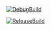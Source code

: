 [![DebugBuild](https://github.com/parupi/DevilMayCryLike/actions/workflows/DebugBuild.yml/badge.svg)](https://github.com/parupi/DevilMayCryLike/actions/workflows/DebugBuild.yml)

[![ReleaseBuild](https://github.com/parupi/DevilMayCryLike/actions/workflows/ReleaseBuild.yml/badge.svg)](https://github.com/parupi/DevilMayCryLike/actions/workflows/ReleaseBuild.yml)
